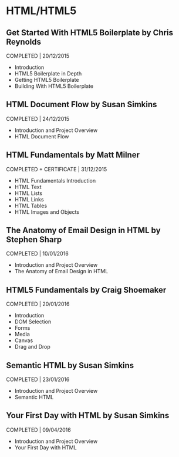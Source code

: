 # HTML/HTML5

## Get Started With HTML5 Boilerplate by Chris Reynolds
COMPLETED | 20/12/2015

- Introduction
- HTML5 Boilerplate in Depth
- Getting HTML5 Boilerplate
- Building With HTML5 Boilerplate

## HTML Document Flow by Susan Simkins
COMPLETED | 24/12/2015

- Introduction and Project Overview
- HTML Document Flow

## HTML Fundamentals by Matt Milner
COMPLETED + CERTIFICATE | 31/12/2015

- HTML Fundamentals Introduction
- HTML Text
- HTML Lists
- HTML Links
- HTML Tables
- HTML Images and Objects

## The Anatomy of Email Design in HTML by Stephen Sharp
COMPLETED | 10/01/2016

- Introduction and Project Overview
- The Anatomy of Email Design in HTML

## HTML5 Fundamentals by Craig Shoemaker
COMPLETED | 20/01/2016

- Introduction
- DOM Selection
- Forms
- Media
- Canvas
- Drag and Drop

## Semantic HTML by Susan Simkins
COMPLETED | 23/01/2016

- Introduction and Project Overview
- Semantic HTML

## Your First Day with HTML by Susan Simkins
COMPLETED | 09/04/2016

- Introduction and Project Overview
- Your First Day with HTML
